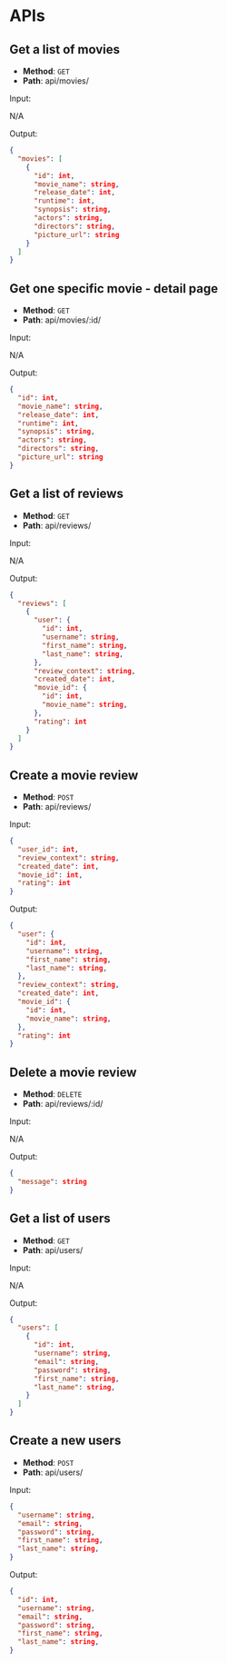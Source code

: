 <!-- documentation for the APIs that you think you'll need to make the project work  -->
# APIs

## Get a list of movies
* **Method**: `GET`
* **Path**: api/movies/

Input:

N/A

Output:

```json
{ 
  "movies": [
    {
      "id": int,
      "movie_name": string,
      "release_date": int,
      "runtime": int,
      "synopsis": string,
      "actors": string,
      "directors": string,
      "picture_url": string
    }
  ]
}
```

## Get one specific movie - detail page
* **Method**: `GET`
* **Path**: api/movies/:id/

Input:

N/A

Output:

```json
{
  "id": int,
  "movie_name": string,
  "release_date": int,
  "runtime": int,
  "synopsis": string,
  "actors": string,
  "directors": string,
  "picture_url": string
}
```


## Get a list of reviews
* **Method**: `GET`
* **Path**: api/reviews/

Input:

N/A

Output:

```json
{ 
  "reviews": [
    {
      "user": {
        "id": int,
        "username": string,
        "first_name": string,
        "last_name": string,
      },
      "review_context": string,
      "created_date": int,
      "movie_id": {
        "id": int,
        "movie_name": string,
      },
      "rating": int
    }
  ]
}

```

## Create a movie review
* **Method**: `POST`
* **Path**: api/reviews/

Input:

```json
{
  "user_id": int,
  "review_context": string,
  "created_date": int,
  "movie_id": int,
  "rating": int
}
```

Output:

```json
{
  "user": {
    "id": int,
    "username": string,
    "first_name": string,
    "last_name": string,
  },
  "review_context": string,
  "created_date": int,
  "movie_id": {
    "id": int,
    "movie_name": string,
  },
  "rating": int
}
```

## Delete a movie review
* **Method**: `DELETE`
* **Path**: api/reviews/:id/

Input:

N/A

Output:

```json
{
  "message": string
}
```

## Get a list of users 
* **Method**: `GET`
* **Path**: api/users/

Input:

N/A

Output:

```json
{ 
  "users": [
    {
      "id": int,
      "username": string,
      "email": string,
      "password": string,
      "first_name": string,
      "last_name": string,
    }
  ]
}
```

## Create a new users 
* **Method**: `POST`
* **Path**: api/users/

Input:

```json
{
  "username": string,
  "email": string,
  "password": string,
  "first_name": string,
  "last_name": string,
}
```

Output:

```json
{
  "id": int,
  "username": string,
  "email": string,
  "password": string,
  "first_name": string,
  "last_name": string,
}
